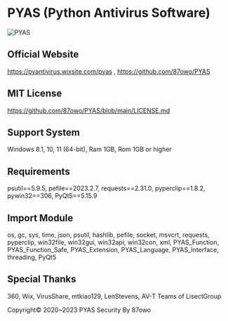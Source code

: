 # PYAS (Python Antivirus Software)
![PYAS](https://github.com/87owo/PYAS/assets/85057800/153bcad9-18ab-4c81-bcb6-186434d0ef1b)

## Official Website
https://pyantivirus.wixsite.com/pyas , https://github.com/87owo/PYAS

## MIT License
https://github.com/87owo/PYAS/blob/main/LICENSE.md

## Support System
Windows 8.1, 10, 11 (64-bit), Ram 1GB, Rom 1GB or higher

## Requirements
psutil==5.9.5, pefile==2023.2.7, requests==2.31.0, pyperclip==1.8.2, pywin32==306, PyQt5==5.15.9

## Import Module
os, gc, sys, time, json, psutil, hashlib, pefile, socket, msvcrt, requests, pyperclip, win32file, win32gui, win32api, win32con, xml, PYAS_Function, PYAS_Function_Safe, PYAS_Extension, PYAS_Language, PYAS_Interface, threading, PyQt5

## Special Thanks
360, Wix, VirusShare, mtkiao129, LenStevens, AV-T Teams of LisectGroup

Copyright© 2020~2023 PYAS Security By 87owo
